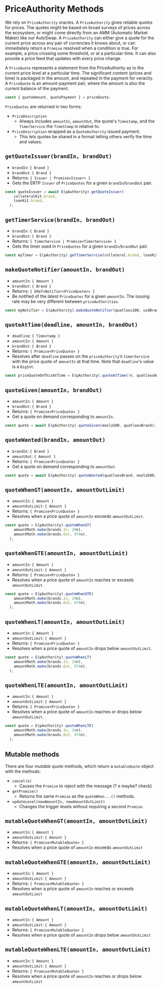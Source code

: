 # PriceAuthority Methods

We rely on `PriceAuthority` oracles. A `PriceAuthority`
gives reliable quotes for prices. The quotes might be based on broad surveys
of prices across the ecosystem, or might come directly from an AMM (Automatic
Market Maker) like our 
AutoSwap. A `PriceAuthority` can either give a quote for the current price 
across any pair of currencies it knows about, or can immediately return a 
`Promise` resolved when a condition is true. For example, a price 
crossing some threshold, or at a particular time. It can also provide a 
price feed that updates with every price change.

A `PriceQuote` represents a statement from the PriceAuthority as to the 
current price level at a particular time. The significant content (prices 
and time) is packaged in the amount, and repeated in the payment for veracity. 
A `PriceQuote` is an amount-payment pair, where the amount is also the current 
balance of the payment.
 
```js
const { quoteAmount, quotePayment } = priceQuote;
```

`PriceQuotes` are returned in two forms: 
- `PriceDescription`
  - Always includes `amountIn`, `amountOut`, the quote's `Timestamp`,
    and the `TimerService` the `TimeStamp` is relative to.
- `PriceDescription` wrapped as a `QuoteAuthority` issued payment. 
  - This lets quotes be shared in a format letting others verify the time and values. 
  
## `getQuoteIssuer(brandIn, brandOut)`
- `brandIn`: `{ Brand }`
- `brandOut`: `{ Brand }`
- Returns: `{ Issuer | Promise<Issuer> }`
- Gets the ERTP `Issuer` of `PriceQuotes` for a given `brandIn`/`brandOut`
  pair. 
```js
const quoteIssuer = await E(pAuthority).getQuoteIssuer(
    collateralKit.brand,
    loanKit.brand,
  );
```  

## `getTimerService(brandIn, brandOut)`
- `brandIn`: `{ Brand }`
- `brandOut`: `{ Brand }`
- Returns: `{ TimerService | Promise<TimerService> }`
- Gets the timer used in `PriceQuotes` for a given `brandIn`/`brandOut` pair. 
```js
const myTimer = E(pAuthority).getTimerService(collateral.brand, loanKit.brand);
```

## `makeQuoteNotifier(amountIn, brandOut)`
- `amountIn`: `{ Amount }`
- `brandOut`: `{ Brand }`
- Returns: `{ ERef<Notifier<PriceQuote>> }`
- Be notified of the latest `PriceQuotes` for a given `amountIn`. The issuing
  rate may be very different between `priceAuthorities`.
```js
const myNotifier = E(pAuthority).makeQuoteNotifier(quatloos100, usdBrand);
```

## `quoteAtTime(deadline, amountIn, brandOut)`
- `deadline`: `{ Timestamp }`
- `amountIn`: `{ Amount }`
- `brandOut`: `{ Brand }`
- Returns: `{ Promise<PriceQuote> }`
- Resolves after `deadline` passes on the `priceAuthority`’s `timerService` with the price 
  quote of `amountIn` at that time. Note that `deadline`'s value is a `BigInt`.
```js
const priceQuoteOnThisAtTime = E(pAuthority).quoteAtTime(7n, quatloosAmount34, usdBrand);
```

## `quoteGiven(amountIn, brandOut)`
- `amountIn`: `{ Amount }`
- `brandOut`: `{ Brand }`
- Returns: `{ Promise<PriceQuote> }`
- Get a quote on demand corresponding to `amountIn`.
```js
const quote = await E(pAuthority).quoteGiven(moola500, quatloosBrand);
```

## `quoteWanted(brandIn, amountOut)`
- `brandIn`: `{ Brand }`
- `amountOut`: `{ Amount }`
- Returns: `{ Promise<PriceQuote> }`
- Get a quote on demand corresponding to `amountOut`.
```js
const quote = await E(pAuthority).quoteWanted(quatloosBrand, moola500;
```

## `quoteWhenGT(amountIn, amountOutLimit)`
- `amountIn`: `{ Amount }`
- `amountOutLimit`: `{ Amount }`
- Returns: `{ Promise<PriceQuote> }`
- Resolves when a price quote of `amountIn` exceeds `amountOutLimit`.
```js
const quote = E(pAuthority).quoteWhenGT(
    amountMath.make(brands.In, 29n),
    amountMath.make(brands.Out, 974n),
  );
```

## `quoteWhenGTE(amountIn, amountOutLimit)`
- `amountIn`: `{ Amount }`
- `amountOutLimit`: `{ Amount }`
- Returns: `{ Promise<PriceQuote> }`
- Resolves when a price quote of `amountIn` reaches or exceeds `amountOutLimit`.
```js
const quote = E(pAuthority).quoteWhenGTE(
    amountMath.make(brands.In, 29n),
    amountMath.make(brands.Out, 974n),
  );
```

## `quoteWhenLT(amountIn, amountOutLimit)`
- `amountIn`: `{ Amount }`
- `amountOutLimit`: `{ Amount }`
- Returns: `{ Promise<PriceQuote> }`
- Resolves when a price quote of `amountIn` drops below `amountOutLimit`.
```js
const quote = E(pAuthority).quoteWhenLT(
    amountMath.make(brands.In, 29n),
    amountMath.make(brands.Out, 974n),
  );
```

## `quoteWhenLTE(amountIn, amountOutLimit)`
- `amountIn`: `{ Amount }`
- `amountOutLimit`: `{ Amount }`
- Returns: `{ Promise<PriceQuote> }`
- Resolves when a price quote of `amountIn` reaches or drops below
  `amountOutLimit`.
```js
const quote = E(pAuthority).quoteWhenLTE(
    amountMath.make(brands.In, 29n),
    amountMath.make(brands.Out, 974n),
  );
```
## Mutable methods

There are four *mutable quote* methods, which return a `mutableQuote` object with the methods:
- `cancel(e)`
  - Causes the `Promise` to reject with the message (? e maybe? check)
- `getPromise()`
  - Returns the same `Promise` as the `quoteWhen...()` methods.
- `updateLevel(newAmountIn, newAmountOutLimit)`
  - Changes the trigger levels without requiring a second `Promise`.
  
## `mutableQuoteWhenGT(amountIn, amountOutLimit)`
- `amountIn`: `{ Amount }`
- `amountOutLimit`: `{ Amount }`
- Returns: `{ Promise<MutableQuote> }`
- Resolves when a price quote of `amountIn` exceeds `amountOutLimit`
  
## `mutableQuoteWhenGTE(amountIn, amountOutLimit)`
- `amountIn`: `{ Amount }`
- `amountOutLimit`: `{ Amount }`
- Returns: `{ Promise<MutableQuote> }`
- Resolves when a price quote of `amountIn` reaches or exceeds
  `amountOutLimit`
  
## `mutableQuoteWhenLT(amountIn, amountOutLimit)`
- `amountIn`: `{ Amount }`
- `amountOutLimit`: `{ Amount }`
- Returns: `{ Promise<MutableQuote> }`
- Resolves when a price quote of `amountIn` drops below
  `amountOutLimit`

## `mutableQuoteWhenLTE(amountIn, amountOutLimit)`
- `amountIn`: `{ Amount }`
- `amountOutLimit`: `{ Amount }`
- Returns: `{ Promise<MutableQuote> }`
- Resolves when a price quote of `amountIn` reaches or drops below
  `amountOutLimit`
